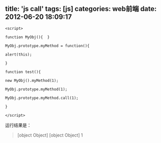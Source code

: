 title: 'js call'
tags: [js]
categories: web前端
date: 2012-06-20 18:09:17
---
```
<script>

function MyObj(){  }

MyObj.prototype.myMethod = function(){

alert(this);

}

function test(){

new MyObj().myMethod(1);

MyObj.prototype.myMethod(1);

MyObj.prototype.myMethod.call(1);

}

</script>
```
 
运行结果是：
>[object Object]
>[object Object]
>1

